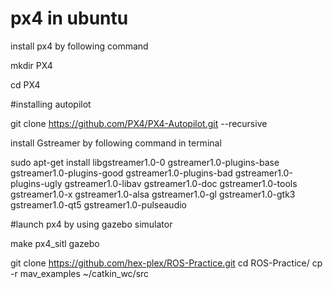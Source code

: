 # px4 in ubuntu

install px4 by following command

mkdir PX4

cd PX4

#installing autopilot

git clone https://github.com/PX4/PX4-Autopilot.git --recursive



install Gstreamer by following command in terminal

sudo apt-get install libgstreamer1.0-0 gstreamer1.0-plugins-base gstreamer1.0-plugins-good gstreamer1.0-plugins-bad gstreamer1.0-plugins-ugly gstreamer1.0-libav gstreamer1.0-doc gstreamer1.0-tools gstreamer1.0-x gstreamer1.0-alsa gstreamer1.0-gl gstreamer1.0-gtk3 gstreamer1.0-qt5 gstreamer1.0-pulseaudio


#launch px4 by using gazebo simulator

make px4_sitl gazebo

git clone https://github.com/hex-plex/ROS-Practice.git
cd ROS-Practice/
cp -r mav_examples ~/catkin_wc/src

